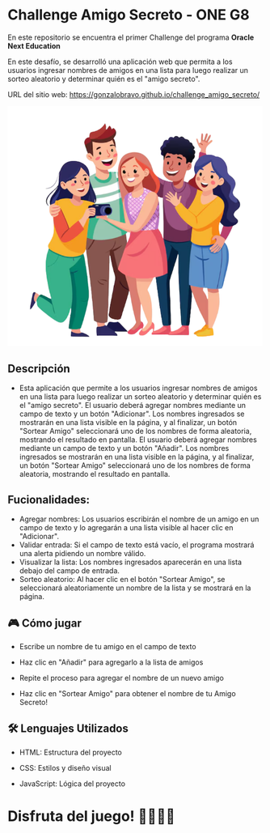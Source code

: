 # Challenge Amigo Secreto - ONE G8
En este repositorio se encuentra el primer Challenge del programa __Oracle Next Education__

En este desafío, se desarrolló una aplicación web que permita a los usuarios ingresar nombres de amigos en una lista para luego realizar un sorteo aleatorio y determinar quién es el "amigo secreto".

URL del sitio web: https://gonzalobravo.github.io/challenge_amigo_secreto/

![Imagen_Amigos](assets/amigos.png)

## Descripción

- Esta aplicación que permite a los usuarios ingresar nombres de amigos en una lista para luego realizar un sorteo aleatorio y determinar quién es el "amigo secreto".
 El usuario deberá agregar nombres mediante un campo de texto y un botón "Adicionar". Los nombres ingresados se mostrarán en una lista visible en la página, y al finalizar, un botón "Sortear Amigo" seleccionará uno de los nombres de forma aleatoria, mostrando el resultado en pantalla.
 El usuario deberá agregar nombres mediante un campo de texto y un botón "Añadir". Los nombres ingresados se mostrarán en una lista visible en la página, y al finalizar, un botón "Sortear Amigo" seleccionará uno de los nombres de forma aleatoria, mostrando el resultado en pantalla.

## Fucionalidades:
- Agregar nombres: Los usuarios escribirán el nombre de un amigo en un campo de texto y lo agregarán a una lista visible al hacer clic en "Adicionar".
- Validar entrada: Si el campo de texto está vacío, el programa mostrará una alerta pidiendo un nombre válido.
- Visualizar la lista: Los nombres ingresados aparecerán en una lista debajo del campo de entrada.
- Sorteo aleatorio: Al hacer clic en el botón "Sortear Amigo", se seleccionará aleatoriamente un nombre de la lista y se mostrará en la página.

## 🎮 Cómo jugar

- Escribe un nombre de tu amigo en el campo de texto

- Haz clic en "Añadir" para agregarlo a la lista de amigos

- Repite el proceso para agregar el nombre de un nuevo amigo

- Haz clic en "Sortear Amigo" para obtener el nombre de tu Amigo Secreto!

## 🛠️ Lenguajes Utilizados

- HTML: Estructura del proyecto

- CSS: Estilos y diseño visual

- JavaScript: Lógica del proyecto

# Disfruta del juego! 🎉🎉🎉🎉

